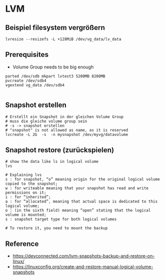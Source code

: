# LVM 

## Beispiel filesystem vergrößern 

```
lvresize --resizefs -L +128MiB /dev/vg_data/lv_data
```

## Prerequisites 

 * Volume Group needs to be big enough 

```
parted /dev/sdb mkpart lvtest3 5200MB 8200MB
pvcreate /dev/sdb4
vgextend vg_data /dev/sdb4 


```

## Snapshot erstellen 

```
# Erstellt ein Snapshot in der gleichen Volume Group
# muss die gleiche volume group sein 
# -s -> snapshot erstellen 
# "snapshot" is not allowed as name, as it is reserved 
lvcreate -L 2G  -s  -n mysnapshot /dev/myvg/datavolume
```

## Snapshot restore (zurückspielen) 

```
# show the data like ls in logical volume 
lvs 
```

```
# Explaining lvs 
s : for snapshot, “o” meaning origin for the original logical volume copied to the snapshot;
w : for writeable meaning that your snapshot has read and write permissions on it;
i : for “inherited”;
a : for “allocated”, meaning that actual space is dedicated to this logical volume;
o : (in the sixth field) meaning “open” stating that the logical volume is mounted;
s : snapshot target type for both logical volumes
```

```
# To restore it, you need to mount the backup 
```

## Reference 

  * https://devconnected.com/lvm-snapshots-backup-and-restore-on-linux/
  * https://linuxconfig.org/create-and-restore-manual-logical-volume-snapshots
